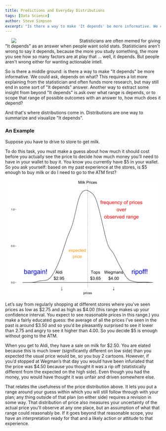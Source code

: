 ```yaml
---
title: Predictions and Everyday Distributions
tags: [Data Science]
author: Steve Simpson
excerpt: "Is there a way to make 'It depends' be more informative. We could ask, depends on what? This requires a lot more explaining from the statistician and often funds more research, but may still end in some sort of 'It depends' answer. Another way to extract some insight from beyond 'It depends' is ask over what range is depends, or to scope that range of possible outcomes with an answer to, how much does it depend?"
---
```


<img src="https://media.giphy.com/media/HPvTiQU5xCMBa/giphy-tumblr.gif" width="200" style="float:left" hspace="20">

Statisticians are often memed for giving "It depends" as an answer when people want solid stats. Statisticians aren't wrong to say it depends, because the more you study something, the more you see how so many factors are at play that ... well, it depends. But people aren't wrong either for wanting actionable intell. 

So is there a middle ground: is there a way to make "It depends" be more informative. We could ask, depends on what? This requires a lot more explaining from the statistician and often funds more research, but may still end in some sort of "It depends" answer. Another way to extract some insight from beyond "It depends" is ask over what range is depends, or to scope that range of possible outcomes with an answer to, how much does it depend?

And that's where distributions come in. Distributions are one way to summarize and visualize "It depends".



### An Example

Suppose you have to drive to store to get milk. 

To do this task, you must make a guess about how much it should cost before you actually see the price to decide how much money you’ll need to have in your wallet to buy it. You know you currently have $5 in your wallet.  So you ask yourself: based on my past experience at the stores, is $5 enough to buy milk or do I need to go to the ATM first?  

![](/images/milk_expected_value_range.png)

Let’s say from regularly shopping at different stores where you’ve seen prices as low as $2.75 and as high as $4.00 (this range makes up your confidence interval. You expect to see reasonable prices in this range.) you make a fairly educated guess: the average of all the prices I’ve seen in the past is around $3.50 and so you’d be pleasantly surprised to see it lower than 2.75 and angry to see it higher than 4.00. So you decide $5 is enough without going to the ATM. 

When you get to Aldi, they have a sale on milk for $2.50. You are elated because this is much lower (significantly different on low side) than you expected the usual price would be, so you buy 2 cartoons. However, if you’d stopped at Wegman’s that day you would have been infuriated that the price was $4.50 because you thought it was a rip off (statistically different from the expected on the high side). Even though you had the money, you would have thought it was unfair and driven somewhere else.

That relates the usefulness of the price distribution above. It lets you put a range around your guess within which you will still follow through with your plan; any thing outside of that plan (on either side) requires a revision in some way. That distribution of price also measures your uncertainty of the actual price you'll observe at any one place, but an assumption of what that range could reasonably be. If it goes beyond that reasonable scope, you have an interpretation ready for that and a likely action or attitude to that experience.


